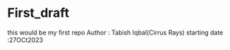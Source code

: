 # First_draft
this would be my first repo
Author : Tabish Iqbal(Cirrus Rays)
starting date :27OCt2023
